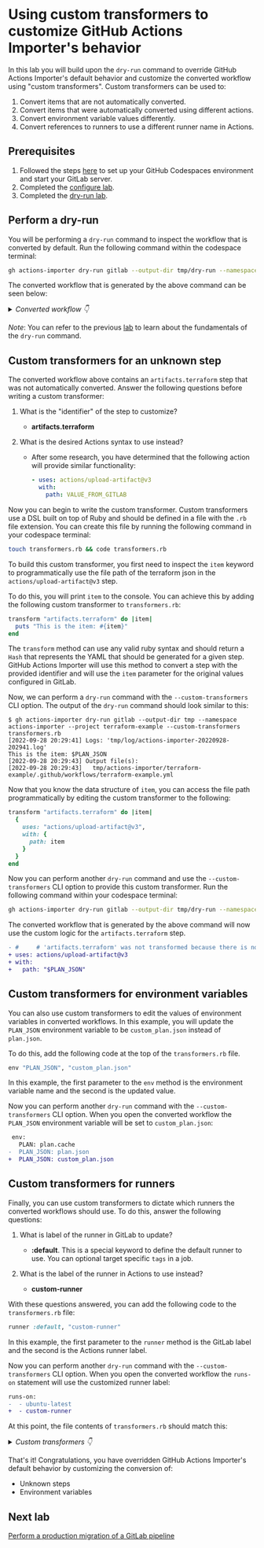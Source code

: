 # Using custom transformers to customize GitHub Actions Importer's behavior

In this lab you will build upon the `dry-run` command to override GitHub Actions Importer's default behavior and customize the converted workflow using "custom transformers". Custom transformers can be used to:

1. Convert items that are not automatically converted.
2. Convert items that were automatically converted using different actions.
3. Convert environment variable values differently.
4. Convert references to runners to use a different runner name in Actions.

## Prerequisites

1. Followed the steps [here](./readme.md#configure-your-codespace) to set up your GitHub Codespaces environment and start your GitLab server.
2. Completed the [configure lab](./1-configure.md#configuring-credentials).
3. Completed the [dry-run lab](./4-dry-run.md).

## Perform a dry-run

You will be performing a `dry-run` command to inspect the workflow that is converted by default. Run the following command within the codespace terminal:

```bash
gh actions-importer dry-run gitlab --output-dir tmp/dry-run --namespace actions-importer --project terraform-example
```

The converted workflow that is generated by the above command can be seen below:

<details>
  <summary><em>Converted workflow 👇</em></summary>

```yaml
name: actions-importer/custom-transformer
on:
  push:
  workflow_dispatch:
concurrency:
  group: "${{ github.ref }}"
  cancel-in-progress: true
jobs:
  plan:
    runs-on: ubuntu-latest
    timeout-minutes: 60
    env:
      PLAN: plan.cache
      PLAN_JSON: plan.json
    steps:
    - uses: actions/checkout@v2
      with:
        fetch-depth: 20
        lfs: true
    - run: terraform plan -out=$PLAN
    - run: terraform show --json $PLAN | convert_report > $PLAN_JSON
#     # 'artifacts.terraform' was not transformed because there is no suitable equivalent in GitHub Actions
```

</details>

_Note_: You can refer to the previous [lab](./4-dry-run.md) to learn about the fundamentals of the `dry-run` command.

## Custom transformers for an unknown step

The converted workflow above contains an `artifacts.terraform` step that was not automatically converted. Answer the following questions before writing a custom transformer:

1. What is the "identifier" of the step to customize?
    - __artifacts.terraform__

2. What is the desired Actions syntax to use instead?
    - After some research, you have determined that the following action will provide similar functionality:

      ```yaml
      - uses: actions/upload-artifact@v3
        with:
          path: VALUE_FROM_GITLAB
      ```

Now you can begin to write the custom transformer. Custom transformers use a DSL built on top of Ruby and should be defined in a file with the `.rb` file extension. You can create this file by running the following command in your codespace terminal:

```bash
touch transformers.rb && code transformers.rb
```

To build this custom transformer, you first need to inspect the `item` keyword to programmatically use the file path of the terraform json in the `actions/upload-artifact@v3` step.

To do this, you will print `item` to the console. You can achieve this by adding the following custom transformer to `transformers.rb`:

```ruby
transform "artifacts.terraform" do |item|
  puts "This is the item: #{item}"
end
```

The `transform` method can use any valid ruby syntax and should return a `Hash` that represents the YAML that should be generated for a given step. GitHub Actions Importer will use this method to convert a step with the provided identifier and will use the `item` parameter for the original values configured in GitLab.

Now, we can perform a `dry-run` command with the `--custom-transformers` CLI option. The output of the `dry-run` command should look similar to this:

```console
$ gh actions-importer dry-run gitlab --output-dir tmp --namespace actions-importer --project terraform-example --custom-transformers transformers.rb
[2022-09-28 20:29:41] Logs: 'tmp/log/actions-importer-20220928-202941.log'
This is the item: $PLAN_JSON
[2022-09-28 20:29:43] Output file(s):
[2022-09-28 20:29:43]   tmp/actions-importer/terraform-example/.github/workflows/terraform-example.yml
```

Now that you know the data structure of `item`, you can access the file path programmatically by editing the custom transformer to the following:

```ruby
transform "artifacts.terraform" do |item|
  {
    uses: "actions/upload-artifact@v3",
    with: {
      path: item
    }
  }
end
```

Now you can perform another `dry-run` command and use the `--custom-transformers` CLI option to provide this custom transformer. Run the following command within your codespace terminal:

```bash
gh actions-importer dry-run gitlab --output-dir tmp/dry-run --namespace actions-importer --project terraform-example --custom-transformers transformers.rb
```

The converted workflow that is generated by the above command will now use the custom logic for the `artifacts.terraform` step.

```diff
- #     # 'artifacts.terraform' was not transformed because there is no suitable equivalent in GitHub Actions
+ uses: actions/upload-artifact@v3
+ with:
+   path: "$PLAN_JSON"
```

## Custom transformers for environment variables

You can also use custom transformers to edit the values of environment variables in converted workflows. In this example, you will update the `PLAN_JSON` environment variable to be `custom_plan.json` instead of `plan.json`.

To do this, add the following code at the top of the `transformers.rb` file.

```ruby
env "PLAN_JSON", "custom_plan.json"
```

In this example, the first parameter to the `env` method is the environment variable name and the second is the updated value.

Now you can perform another `dry-run` command with the `--custom-transformers` CLI option.  When you open the converted workflow the `PLAN_JSON` environment variable will be set to `custom_plan.json`:

```diff
 env:
   PLAN: plan.cache
-  PLAN_JSON: plan.json
+  PLAN_JSON: custom_plan.json
```

## Custom transformers for runners

Finally, you can use custom transformers to dictate which runners the converted workflows should use. To do this, answer the following questions:

1. What is label of the runner in GitLab to update?
    - __:default__. This is a special keyword to define the default runner to use. You can optional target specific `tags` in a job.

2. What is the label of the runner in Actions to use instead?
    - __custom-runner__

With these questions answered, you can add the following code to the `transformers.rb` file:

```ruby
runner :default, "custom-runner"
```

In this example, the first parameter to the `runner` method is the GitLab label and the second is the Actions runner label.

Now you can perform another `dry-run` command with the `--custom-transformers` CLI option. When you open the converted workflow the `runs-on` statement will use the customized runner label:

```diff
runs-on:
-  - ubuntu-latest
+  - custom-runner
```

At this point, the file contents of `transformers.rb` should match this:

<details>
  <summary><em>Custom transformers 👇</em></summary>

```ruby
  runner :default, "custom-runner"

  env "PLAN_JSON", "custom_plan.json"

  transform "artifacts.terraform" do |item|
    {
      uses: "actions/upload-artifact@v2",
      with: {
        path: item
      }
    }
  end
```

</details>

That's it! Congratulations, you have overridden GitHub Actions Importer's default behavior by customizing the conversion of:

- Unknown steps
- Environment variables

## Next lab

[Perform a production migration of a GitLab pipeline](6-migrate.md)
